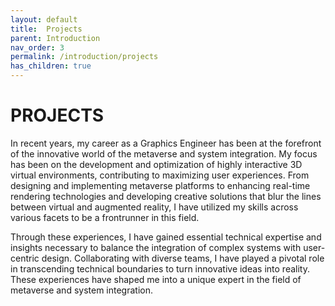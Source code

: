 ```yaml
---
layout: default
title:  Projects
parent: Introduction
nav_order: 3
permalink: /introduction/projects
has_children: true
---
```


# <b> PROJECTS </b>

In recent years, my career as a Graphics Engineer has been at the forefront of the innovative world of the metaverse and system integration. My focus has been on the development and optimization of highly interactive 3D virtual environments, contributing to maximizing user experiences. From designing and implementing metaverse platforms to enhancing real-time rendering technologies and developing creative solutions that blur the lines between virtual and augmented reality, I have utilized my skills across various facets to be a frontrunner in this field.

Through these experiences, I have gained essential technical expertise and insights necessary to balance the integration of complex systems with user-centric design. Collaborating with diverse teams, I have played a pivotal role in transcending technical boundaries to turn innovative ideas into reality. These experiences have shaped me into a unique expert in the field of metaverse and system integration.